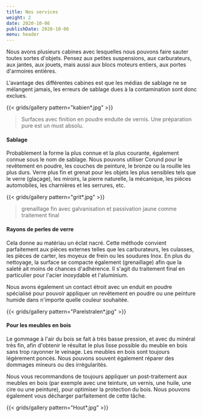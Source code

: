 ```yaml
---
title: Nos services
weight: 2
date: 2020-10-06
publishDate: 2020-10-06
menu: header
---
```


Nous avons plusieurs cabines avec lesquelles nous pouvons faire sauter toutes sortes d'objets. Pensez aux petites suspensions, aux carburateurs, aux jantes, aux jouets, mais aussi aux blocs moteurs entiers, aux portes d'armoires entières.

L'avantage des différentes cabines est que les médias de sablage ne se mélangent jamais, les erreurs de sablage dues à la contamination sont donc exclues.

{{< grids/gallery pattern="kabien*.jpg" >}}

> Surfaces avec finition en poudre enduite de vernis. Une préparation pure est un must absolu.

#### Sablage

Probablement la forme la plus connue et la plus courante, également connue sous le nom de sablage. Nous pouvons utiliser Corund pour le revêtement en poudre, les couches de peinture, le bronze ou la rouille les plus durs. Verre plus fin et grenat pour les objets les plus sensibles tels que le verre (glaçage), les miroirs, la pierre naturelle, la mécanique, les pièces automobiles, les charnières et les serrures, etc.

{{< grids/gallery pattern="grit*.jpg" >}}

> grenaillage fin avec galvanisation et passivation jaune comme traitement final

#### Rayons de perles de verre

Cela donne au matériau un éclat nacré. Cette méthode convient parfaitement aux pièces externes telles que les carburateurs, les culasses, les pièces de carter, les moyeux de frein ou les soudures Inox. En plus du nettoyage, la surface se compacte également (grenaillage) afin que la saleté ait moins de chances d'adhérence. Il s'agit du traitement final en particulier pour l'acier inoxydable et l'aluminium.

Nous avons également un contact étroit avec un enduit en poudre spécialisé pour pouvoir appliquer un revêtement en poudre ou une peinture humide dans n'importe quelle couleur souhaitée.

{{< grids/gallery pattern="Parelstralen*.jpg" >}}

#### Pour les meubles en bois

Le gommage à l'air du bois se fait à très basse pression, et avec du minéral très fin, afin d'obtenir le résultat le plus lisse possible du meuble en bois sans trop rayonner le veinage. Les meubles en bois sont toujours légèrement poncés. Nous pouvons souvent également réparer des dommages mineurs ou des irrégularités.

Nous vous recommandons de toujours appliquer un post-traitement aux meubles en bois (par exemple avec une teinture, un vernis, une huile, une cire ou une peinture), pour optimiser la protection du bois. Nous pouvons également vous décharger parfaitement de cette tâche.

{{< grids/gallery pattern="Hout*.jpg" >}}
